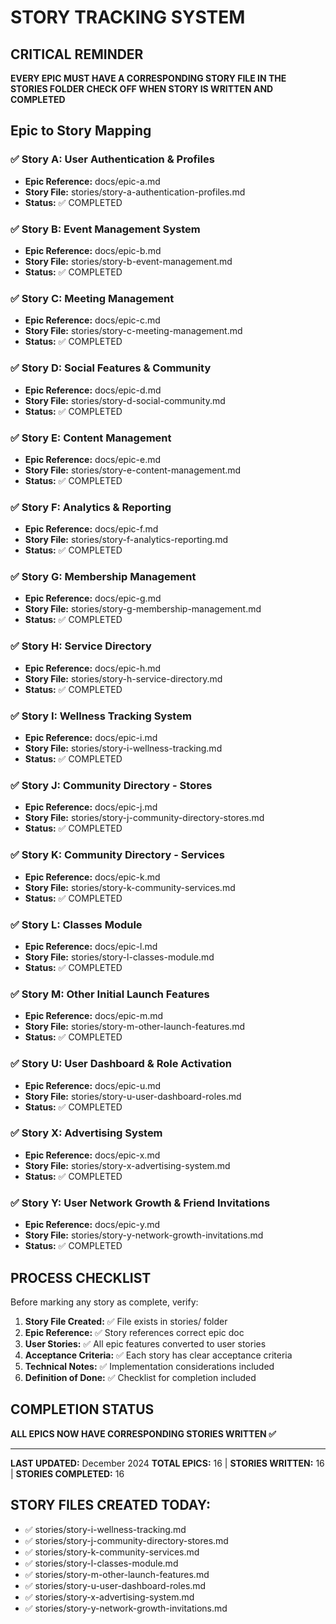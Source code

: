 # STORY TRACKING SYSTEM

## CRITICAL REMINDER
**EVERY EPIC MUST HAVE A CORRESPONDING STORY FILE IN THE STORIES FOLDER**
**CHECK OFF WHEN STORY IS WRITTEN AND COMPLETED**

## Epic to Story Mapping

### ✅ Story A: User Authentication & Profiles
- **Epic Reference:** docs/epic-a.md
- **Story File:** stories/story-a-authentication-profiles.md
- **Status:** ✅ COMPLETED

### ✅ Story B: Event Management System  
- **Epic Reference:** docs/epic-b.md
- **Story File:** stories/story-b-event-management.md
- **Status:** ✅ COMPLETED

### ✅ Story C: Meeting Management
- **Epic Reference:** docs/epic-c.md
- **Story File:** stories/story-c-meeting-management.md
- **Status:** ✅ COMPLETED

### ✅ Story D: Social Features & Community
- **Epic Reference:** docs/epic-d.md
- **Story File:** stories/story-d-social-community.md
- **Status:** ✅ COMPLETED

### ✅ Story E: Content Management
- **Epic Reference:** docs/epic-e.md
- **Story File:** stories/story-e-content-management.md
- **Status:** ✅ COMPLETED

### ✅ Story F: Analytics & Reporting
- **Epic Reference:** docs/epic-f.md
- **Story File:** stories/story-f-analytics-reporting.md
- **Status:** ✅ COMPLETED

### ✅ Story G: Membership Management
- **Epic Reference:** docs/epic-g.md
- **Story File:** stories/story-g-membership-management.md
- **Status:** ✅ COMPLETED

### ✅ Story H: Service Directory
- **Epic Reference:** docs/epic-h.md
- **Story File:** stories/story-h-service-directory.md
- **Status:** ✅ COMPLETED

### ✅ Story I: Wellness Tracking System
- **Epic Reference:** docs/epic-i.md
- **Story File:** stories/story-i-wellness-tracking.md
- **Status:** ✅ COMPLETED

### ✅ Story J: Community Directory - Stores
- **Epic Reference:** docs/epic-j.md
- **Story File:** stories/story-j-community-directory-stores.md
- **Status:** ✅ COMPLETED

### ✅ Story K: Community Directory - Services
- **Epic Reference:** docs/epic-k.md
- **Story File:** stories/story-k-community-services.md
- **Status:** ✅ COMPLETED

### ✅ Story L: Classes Module
- **Epic Reference:** docs/epic-l.md
- **Story File:** stories/story-l-classes-module.md
- **Status:** ✅ COMPLETED

### ✅ Story M: Other Initial Launch Features
- **Epic Reference:** docs/epic-m.md
- **Story File:** stories/story-m-other-launch-features.md
- **Status:** ✅ COMPLETED

### ✅ Story U: User Dashboard & Role Activation
- **Epic Reference:** docs/epic-u.md
- **Story File:** stories/story-u-user-dashboard-roles.md
- **Status:** ✅ COMPLETED

### ✅ Story X: Advertising System
- **Epic Reference:** docs/epic-x.md
- **Story File:** stories/story-x-advertising-system.md
- **Status:** ✅ COMPLETED

### ✅ Story Y: User Network Growth & Friend Invitations
- **Epic Reference:** docs/epic-y.md
- **Story File:** stories/story-y-network-growth-invitations.md
- **Status:** ✅ COMPLETED

## PROCESS CHECKLIST

Before marking any story as complete, verify:

1. **Story File Created:** ✅ File exists in stories/ folder
2. **Epic Reference:** ✅ Story references correct epic doc
3. **User Stories:** ✅ All epic features converted to user stories
4. **Acceptance Criteria:** ✅ Each story has clear acceptance criteria
5. **Technical Notes:** ✅ Implementation considerations included
6. **Definition of Done:** ✅ Checklist for completion included

## COMPLETION STATUS

**ALL EPICS NOW HAVE CORRESPONDING STORIES WRITTEN ✅**

---

**LAST UPDATED:** December 2024
**TOTAL EPICS:** 16 | **STORIES WRITTEN:** 16 | **STORIES COMPLETED:** 16

## STORY FILES CREATED TODAY:
- ✅ stories/story-i-wellness-tracking.md
- ✅ stories/story-j-community-directory-stores.md  
- ✅ stories/story-k-community-services.md
- ✅ stories/story-l-classes-module.md
- ✅ stories/story-m-other-launch-features.md
- ✅ stories/story-u-user-dashboard-roles.md
- ✅ stories/story-x-advertising-system.md
- ✅ stories/story-y-network-growth-invitations.md 
